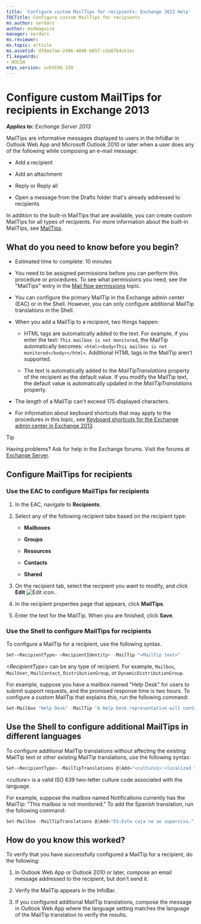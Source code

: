 ```yaml
---
title: 'Configure custom MailTips for recipients: Exchange 2013 Help'
TOCTitle: Configure custom MailTips for recipients
ms.author: serdars
author: msdmaguire
manager: serdars
ms.reviewer:
ms.topic: article
ms.assetid: df8ee7ae-2486-4890-b057-cda87b4cb1ec
f1.keywords:
- NOCSH
mtps_version: v=EXCHG.150
---
```


# Configure custom MailTips for recipients in Exchange 2013

_**Applies to:** Exchange Server 2013_

MailTips are informative messages displayed to users in the InfoBar in Outlook Web App and Microsoft Outlook 2010 or later when a user does any of the following while composing an e-mail message:

- Add a recipient

- Add an attachment

- Reply or Reply all

- Open a message from the Drafts folder that's already addressed to recipients

In addition to the built-in MailTips that are available, you can create custom MailTips for all types of recipients. For more information about the built-in MailTips, see [MailTips](mailtips-exchange-2013-help.md).

## What do you need to know before you begin?

- Estimated time to complete: 10 minutes

- You need to be assigned permissions before you can perform this procedure or procedures. To see what permissions you need, see the "MailTips" entry in the [Mail flow permissions](mail-flow-permissions-exchange-2013-help.md) topic.

- You can configure the primary MailTip in the Exchange admin center (EAC) or in the Shell. However, you can only configure additional MailTip translations in the Shell.

- When you add a MailTip to a recipient, two things happen:

  - HTML tags are automatically added to the text. For example, if you enter the text: `This mailbox is not monitored`, the MailTip automatically becomes: `<html><body>This mailbox is not monitored</body></html>`. Additional HTML tags in the MailTip aren't supported.

  - The text is automatically added to the _MailTipTranslations_ property of the recipient as the default value. If you modify the MailTip text, the default value is automatically updated in the _MailTipTranslations_ property.

- The length of a MailTip can't exceed 175 displayed characters.

- For information about keyboard shortcuts that may apply to the procedures in this topic, see [Keyboard shortcuts for the Exchange admin center in Exchange 2013](keyboard-shortcuts-in-the-exchange-admin-center-2013-help.md).

> [!TIP]
> Having problems? Ask for help in the Exchange forums. Visit the forums at [Exchange Server](https://social.technet.microsoft.com/forums/office/home?category=exchangeserver).

## Configure MailTips for recipients

### Use the EAC to configure MailTips for recipients

1. In the EAC, navigate to **Recipients**.

2. Select any of the following recipient tabs based on the recipient type:

   - **Mailboxes**

   - **Groups**

   - **Resources**

   - **Contacts**

   - **Shared**

3. On the recipient tab, select the recipient you want to modify, and click **Edit** ![Edit icon.](images/ITPro_EAC_EditIcon.gif).

4. In the recipient properties page that appears, click **MailTips**.

5. Enter the text for the MailTip. When you are finished, click **Save**.

### Use the Shell to configure MailTips for recipients

To configure a MailTip for a recipient, use the following syntax.

```powershell
Set-<RecipientType> <RecipientIdentity> -MailTip "<MailTip text>"
```

 _\<RecipientType\>_ can be any type of recipient. For example, `Mailbox`, `MailUser`, `MailContact`, `DistributionGroup`, or `DynamicDistributionGroup`.

For example, suppose you have a mailbox named "Help Desk" for users to submit support requests, and the promised response time is two hours. To configure a custom MailTip that explains this, run the following command:

```powershell
Set-Mailbox "Help Desk" -MailTip "A Help Desk representative will contact you within 2 hours."
```

## Use the Shell to configure additional MailTips in different languages

To configure additional MailTip translations without affecting the existing MailTip text or other existing MailTip translations, use the following syntax:

```powershell
Set-<RecipientType> -MailTipTranslations @{Add="<culture1>:<localized text 1>","<culture2>:<localized text 2>"...; Remove="<culture1>:<localized text 1>","<culture2>:<localized text 2>"...}
```

 _\<culture\>_ is a valid ISO 639 two-letter culture code associated with the language.

For example, suppose the mailbox named Notifications currently has the MailTip: "This mailbox is not monitored." To add the Spanish translation, run the following command:

```powershell
Set-Mailbox -MailTipTranslations @{Add="ES:Esta caja no se supervisa."}
```

## How do you know this worked?

To verify that you have successfully configured a MailTip for a recipient, do the following:

1. In Outlook Web App or Outlook 2010 or later, compose an email message addressed to the recipient, but don't send it.

2. Verify the MailTip appears in the InfoBar.

3. If you configured additional MailTip translations, compose the message in Outlook Web App where the language setting matches the language of the MailTip translation to verify the results.
